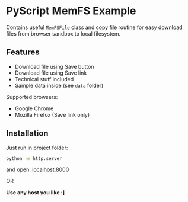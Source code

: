 # PyScript MemFS Example 

Contains useful `MemFSFile` class and copy file routine for easy download files from browser sandbox to local filesystem.

## Features
- Download file using Save button
- Download file using Save link
- Technical stuff included
- Sample data inside (see `data` folder)

Supported browsers:
- Google Chrome
- Mozilla Firefox (Save link only)

## Installation

Just run in project folder:

```sh
python -m http.server
```

and open: [localhost:8000](http://localhost:8000)

OR

**Use any host you like :]**

